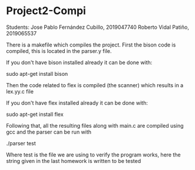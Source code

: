 # Project2-Compi
Students:
Jose Pablo Fernández Cubillo, 2019047740
Roberto Vidal Patiño, 2019065537

There is a makefile which compiles the project.
First the bison code is compiled, this is located in the 
parser.y file.

If you don't have bison installed already it can be done
with:

sudo apt-get install bison

Then the code related to flex is compiled (the scanner)
which results in a lex.yy.c file

If you don't have flex installed already it can be done
with:

sudo apt-get install flex

Following that, all the resulting files along with main.c
are compiled using gcc and the parser can be run with

./parser test

Where test is the file we are using to verify the program
works, here the string given in the last homework is written
to be tested
